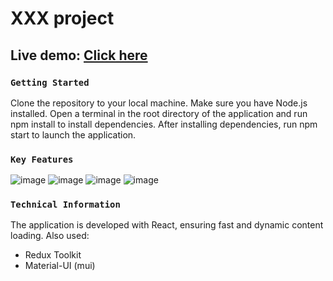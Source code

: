 # XXX project

## Live demo: [Click here](https://stasytyapkina.github.io/demo-table/)

### `Getting Started`

Clone the repository to your local machine.
Make sure you have Node.js installed.
Open a terminal in the root directory of the application and run npm install to install dependencies.
After installing dependencies, run npm start to launch the application.

### `Key Features`
![image](https://github.com/user-attachments/assets/7a4162b5-d008-4e9f-aba7-e64cdf81c851)
![image](https://github.com/user-attachments/assets/3b6633f4-98c8-44ae-ba3b-87c572bca885)
![image](https://github.com/user-attachments/assets/1944cab7-6b65-41a9-b522-dd30c380943a)
![image](https://github.com/user-attachments/assets/4f76c8fa-ecf4-43a5-a20f-d4c28d480ac4)



### `Technical Information`

The application is developed with React, ensuring fast and dynamic content loading.
Also used:

- Redux Toolkit
- Material-UI (mui)
